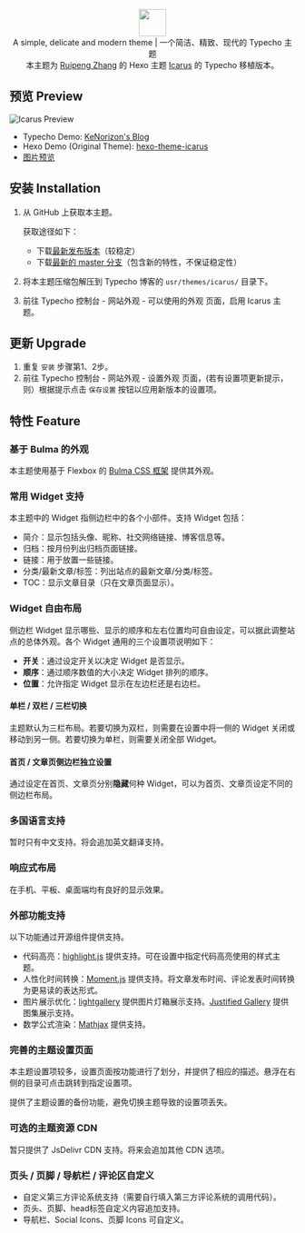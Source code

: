 <p align="center">
<img height="48" src="https://ppoffice.github.io/hexo-theme-icarus/images/logo.svg">
<br> 
A simple, delicate and modern theme | 一个简洁、精致、现代的 Typecho 主题
<br>
本主题为 <a href="https://github.com/ppoffice">Ruipeng Zhang</a> 的 Hexo 主题 <a href="https://github.com/ppoffice/hexo-theme-icarus/">Icarus</a> 的 Typecho 移植版本。
</p>

## 预览 Preview

![Icarus Preview](https://user-images.githubusercontent.com/32296555/55554465-6ca20d00-5715-11e9-852d-3072f1571854.png)

- Typecho Demo: [KeNorizon's Blog](https://blog.kenorizon.cn/)
- Hexo Demo (Original Theme): [hexo-theme-icarus](https://blog.zhangruipeng.me/hexo-theme-icarus/)
- [图片预览](https://github.com/KeNorizon/typecho-theme-icarus/wiki/%E5%9B%BE%E7%89%87%E9%A2%84%E8%A7%88)

## 安装 Installation

1. 从 GitHub 上获取本主题。

   获取途径如下：

   - 下载[最新发布版本](https://github.com/KeNorizon/typecho-theme-icarus/releases)（较稳定）
   - 下载[最新的 master 分支](https://github.com/KeNorizon/typecho-theme-icarus/archive/master.zip)（包含新的特性，不保证稳定性）

2. 将本主题压缩包解压到 Typecho 博客的 `usr/themes/icarus/` 目录下。
3. 前往 Typecho 控制台 - 网站外观 - 可以使用的外观 页面，启用 Icarus 主题。

## 更新 Upgrade

1. 重复 `安装` 步骤第1、2步。
2. 前往 Typecho 控制台 - 网站外观 - 设置外观 页面，(若有设置项更新提示，则）根据提示点击 `保存设置` 按钮以应用新版本的设置项。

## 特性 Feature

### 基于 Bulma 的外观
本主题使用基于 Flexbox 的 [Bulma CSS 框架](https://bulma.io/) 提供其外观。

### 常用 Widget 支持
本主题中的 Widget 指侧边栏中的各个小部件。支持 Widget 包括：
- 简介：显示包括头像、昵称、社交网络链接、博客信息等。
- 归档：按月份列出归档页面链接。
- 链接：用于放置一些链接。
- 分类/最新文章/标签：列出站点的最新文章/分类/标签。
- TOC：显示文章目录（只在文章页面显示）。

### Widget 自由布局
侧边栏 Widget 显示哪些、显示的顺序和左右位置均可自由设定，可以据此调整站点的总体外观。各个 Widget 通用的三个设置项说明如下：

- **开关**：通过设定开关以决定 Widget 是否显示。
- **顺序**：通过顺序数值的大小决定 Widget 排列的顺序。
- **位置**：允许指定 Widget 显示在左边栏还是右边栏。

#### 单栏 / 双栏 / 三栏切换
主题默认为三栏布局。若要切换为双栏，则需要在设置中将一侧的 Widget 关闭或移动到另一侧。若要切换为单栏，则需要关闭全部 Widget。

#### 首页 / 文章页侧边栏独立设置
通过设定在首页、文章页分别**隐藏**何种 Widget，可以为首页、文章页设定不同的侧边栏布局。

### 多国语言支持
暂时只有中文支持。将会追加英文翻译支持。

### 响应式布局
在手机、平板、桌面端均有良好的显示效果。

### 外部功能支持
以下功能通过开源组件提供支持。
- 代码高亮：[highlight.js](https://highlightjs.org/) 提供支持。可在设置中指定代码高亮使用的样式主题。
- 人性化时间转换：[Moment.js](https://momentjs.com/) 提供支持。将文章发布时间、评论发表时间转换为更易读的表达形式。
- 图片展示优化：[lightgallery](https://sachinchoolur.github.io/lightGallery/) 提供图片灯箱展示支持。[Justified Gallery](https://miromannino.github.io/Justified-Gallery/) 提供图集展示支持。
- 数学公式渲染：[Mathjax](https://www.mathjax.org/) 提供支持。

### 完善的主题设置页面
本主题设置项较多，设置页面按功能进行了划分，并提供了相应的描述。悬浮在右侧的目录可点击跳转到指定设置项。

提供了主题设置的备份功能，避免切换主题导致的设置项丢失。

### 可选的主题资源 CDN
暂只提供了 JsDelivr CDN 支持。将来会追加其他 CDN 选项。

### 页头 / 页脚 / 导航栏 / 评论区自定义
- 自定义第三方评论系统支持（需要自行填入第三方评论系统的调用代码）。
- 页头、页脚、head标签自定义内容追加支持。
- 导航栏、Social Icons、页脚 Icons 可自定义。

